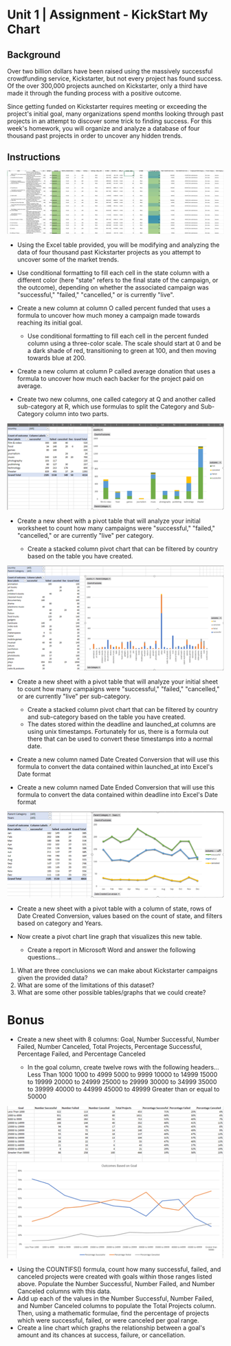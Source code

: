 
# Unit 1 | Assignment - KickStart My Chart

## Background

Over two billion dollars have been raised using the massively successful crowdfunding service, Kickstarter, but not every project has found success. Of the over 300,000 projects aunched on Kickstarter, only a third have made it through the funding process with a positive outcome.

Since getting funded on Kickstarter requires meeting or exceeding the project's initial goal, many organizations spend months looking through past projects in an attempt to discover some trick to finding success. For this week's homework, you will organize and analyze a database of four thousand past projects in order to uncover any hidden trends.


## Instructions

![9title](img/FullTable.PNG)

* Using the Excel table provided, you will be modifying and analyzing the data of four thousand past Kickstarter projects as you attempt to uncover some of the market trends.

* Use conditional formatting to fill each cell in the state column with a different color (here "state" refers to the final state of the campaign, or the outcome), depending on whether the associated campaign was "successful," "failed," "cancelled," or is currently "live".

* Create a new column at column O called percent funded that uses a formula to uncover how much money a campaign made towards reaching its initial goal.


    * Use conditional formatting to fill each cell in the percent funded column using a three-color scale. The scale should start at 0 and be a dark shade of red, transitioning to green at 100, and then moving towards blue at 200.


* Create a new column at column P called average donation that uses a formula to uncover how much each backer for the project paid on average.

* Create two new columns, one called category at Q and another called sub-category at R, which use formulas to split the Category and Sub-Category column into two parts.

![9title](img/CategoryStats.PNG) 

* Create a new sheet with a pivot table that will analyze your initial worksheet to count how many campaigns were "successful," "failed," "cancelled," or are currently "live" per category.


    * Create a stacked column pivot chart that can be filtered by country based on the table you have created.

![9title](img/SubcategoryStats.PNG) 

* Create a new sheet with a pivot table that will analyze your initial sheet to count how many campaigns were "successful," "failed," "cancelled," or are currently "live" per sub-category.


     * Create a stacked column pivot chart that can be filtered by country and sub-category based on the table you have created.
     * The dates stored within the deadline and launched_at columns are using unix timestamps. Fortunately for us, there is a formula out there that can be used to convert these timestamps into a normal date.


* Create a new column named Date Created Conversion that will use this formula to convert the data contained within launched_at into Excel's Date format

* Create a new column named Date Ended Conversion that will use this formula to convert the data contained within deadline into Excel's Date format

![9title](img/LaunchDateOutcomes.PNG) 

* Create a new sheet with a pivot table with a column of state, rows of Date Created Conversion, values based on the count of state, and filters based on category and Years.

* Now create a pivot chart line graph that visualizes this new table.


    * Create a report in Microsoft Word and answer the following questions...





1. What are three conclusions we can make about Kickstarter campaigns given the provided data?
2. What are some of the limitations of this dataset?
3. What are some other possible tables/graphs that we could create?


# Bonus

* Create a new sheet with 8 columns: Goal, Number Successful, Number Failed, Number Canceled, Total Projects, Percentage Successful, Percentage Failed, and Percentage Canceled


    * In the goal column, create twelve rows with the following headers...
        Less Than 1000
        1000 to 4999
        5000 to 9999
        10000 to 14999
        15000 to 19999
        20000 to 24999
        25000 to 29999
        30000 to 34999
        35000 to 39999
        40000 to 44999
        45000 to 49999
        Greater than or equal to 50000

![9title](img/GoalOutcomes.PNG) 

* Using the COUNTIFS() formula, count how many successful, failed, and canceled projects were created with goals within those ranges listed above. Populate the Number Successful, Number Failed, and Number Canceled columns with this data.
* Add up each of the values in the Number Successful, Number Failed, and Number Canceled columns to populate the Total Projects column. Then, using a mathematic formulae, find the percentage of projects which were successful, failed, or were canceled per goal range.
* Create a line chart which graphs the relationship between a goal's amount and its chances at success, failure, or cancellation.
